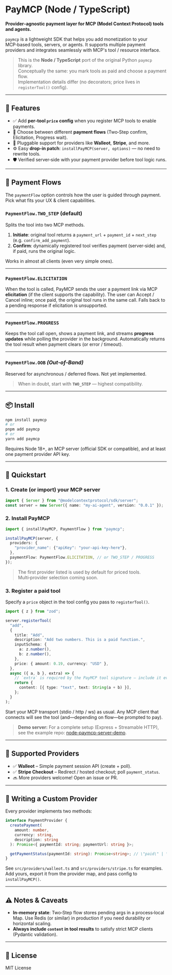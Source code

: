 

# PayMCP (Node / TypeScript)

**Provider‑agnostic payment layer for MCP (Model Context Protocol) tools and agents.**

`paymcp` is a lightweight SDK that helps you add monetization to your MCP‑based tools, servers, or agents. It supports multiple payment providers and integrates seamlessly with MCP's tool / resource interface.

> This is the **Node / TypeScript** port of the original Python `paymcp` library.  
> Conceptually the same: you mark tools as paid and choose a payment flow.  
> Implementation details differ (no decorators; price lives in `registerTool()` config).

---

## 🔧 Features

- ✅ Add **per‑tool `price` config** when you register MCP tools to enable payments.
- 🔁 Choose between different **payment flows** (Two‑Step confirm, Elicitation, Progress wait).
- 🔌 Pluggable support for providers like **Walleot**, **Stripe**, and more.
- ⚙️ Easy **drop‑in patch**: `installPayMCP(server, options)` — no need to rewrite tools.
- 🛡 Verified server‑side with your payment provider before tool logic runs.

---

## 🧭 Payment Flows

The `paymentFlow` option controls how the user is guided through payment. Pick what fits your UX & client capabilities.

### `PaymentFlow.TWO_STEP` (default)
Splits the tool into two MCP methods.

1. **Initiate**: original tool returns a `payment_url` + `payment_id` + `next_step` (e.g. `confirm_add_payment`).
2. **Confirm**: dynamically registered tool verifies payment (server‑side) and, if paid, runs the original logic.

Works in almost all clients (even very simple ones).

---

### `PaymentFlow.ELICITATION`
When the tool is called, PayMCP sends the user a payment link via MCP **elicitation** (if the client supports the capability). The user can Accept / Cancel inline; once paid, the original tool runs in the same call. Falls back to a pending response if elicitation is unsupported.

---

### `PaymentFlow.PROGRESS`
Keeps the tool call open, shows a payment link, and streams **progress updates** while polling the provider in the background. Automatically returns the tool result when payment clears (or error / timeout).

---

### `PaymentFlow.OOB` *(Out‑of‑Band)*
Reserved for asynchronous / deferred flows. Not yet implemented.

> When in doubt, start with **`TWO_STEP`** — highest compatibility.

---

## 📦 Install

```bash
npm install paymcp
# or
pnpm add paymcp
# or
yarn add paymcp
```

Requires Node 18+, an MCP server (official SDK or compatible), and at least one payment provider API key.

---

## 🚀 Quickstart

### 1. Create (or import) your MCP server

```ts
import { Server } from "@modelcontextprotocol/sdk/server";
const server = new Server({ name: "my-ai-agent", version: "0.0.1" });
```

### 2. Install PayMCP

```ts
import { installPayMCP, PaymentFlow } from "paymcp";

installPayMCP(server, {
  providers: {
    "provider_name": {"apiKey": "your-api-key-here"},
  },
  paymentFlow: PaymentFlow.ELICITATION, // or TWO_STEP / PROGRESS
});
```

> The first provider listed is used by default for priced tools. Multi‑provider selection coming soon.

### 3. Register a paid tool

Specify a `price` object in the tool config you pass to `registerTool()`.

```ts
import { z } from "zod";

server.registerTool(
  "add",
  {
    title: "Add",
    description: "Add two numbers. This is a paid function.",
    inputSchema: {
      a: z.number(),
      b: z.number(),
    },
    price: { amount: 0.19, currency: "USD" },
  },
  async ({ a, b }, extra) => {
    // `extra` is required by the PayMCP tool signature — include it even if unused
    return {
      content: [{ type: "text", text: String(a + b) }],
    };
  }
);
```

Start your MCP transport (stdio / http / ws) as usual. Any MCP client that connects will see the tool (and—depending on flow—be prompted to pay).

> **Demo server:** For a complete setup (Express + Streamable HTTP), see the example repo: [node-paymcp-server-demo](https://github.com/blustAI/node-paymcp-server-demo).

---

## 🧩 Supported Providers

- ✅ **Walleot** – Simple payment session API (create + poll).
- ✅ **Stripe Checkout** – Redirect / hosted checkout; poll `payment_status`.
- 🔜 More providers welcome! Open an issue or PR.

---

## 🔌 Writing a Custom Provider

Every provider implements two methods:

```ts
interface PaymentProvider {
  createPayment(
    amount: number,
    currency: string,
    description: string
  ): Promise<{ paymentId: string; paymentUrl: string }>;

  getPaymentStatus(paymentId: string): Promise<string>; // \"paid\" | \"pending\" | \"canceled\" | ...
}
```

See `src/providers/walleot.ts` and `src/providers/stripe.ts` for examples. Add yours, export it from the provider map, and pass config to `installPayMCP()`.

---

## ⚠️ Notes & Caveats

- **In‑memory state**: Two‑Step flow stores pending args in a process‑local Map. Use Redis (or similar) in production if you need durability or horizontal scaling.
- **Always include `content` in tool results** to satisfy strict MCP clients (Pydantic validation).

---

## 📄 License

MIT License